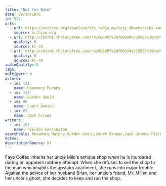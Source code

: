 ```yaml
---
title: "Not for Sale"
date: 09/30/1976
id: 527
urls: 
  - url: https://archive.org/download/cbs_radio_mystery_theater/cbs_radio_mystery_theater-0501-0550.zip/cbs_radio_mystery_theater-0501-0550%2Fcbsrmt_0527_not_for_sale.mp3
    source: archive-org
  - url: http://cbsrmt.thelongtrek.com/rb/CBSRMT%20760930%200527%20Not%20For%20Sale_wuwm_rb%20gap%20at%2034%20mins%20act%202%20outro%20missing.mp3
    quality: 0
    source: kl-rb
  - url: http://cbsrmt.thelongtrek.com/rb/CBSRMT%20760930%200527%20Not%20For%20Sale_wbbm_rb.mp3
    quality: 0
    source: kl-rb
audioQuality: 0
tags: 
multipart: 0
actors:  
  - id: 131
    name: Rosemary Murphy  
  - id: 133
    name: Gordon Gould  
  - id: 90
    name: Court Benson  
  - id: 82
    name: Jack Grimes
writers:  
  - id: 194
    name: Fielden Farrington
searchable: Rosemary Murphy,Gordon Gould,Court Benson,Jack Grimes Fielden Farrington
notes: 
descriptionSource: kf
---
```

Faye Colfax inherits her uncle Milo's antique shop when he is murdered during an apparent robbery attempt. When she refuses to sell the shop to the man who inhabits the upstairs apartment, she runs into major trouble. Against the advice of her husband Brian, her uncle's friend, Mr. Miller, and her uncle's ghost, she decides to keep and run the shop.
